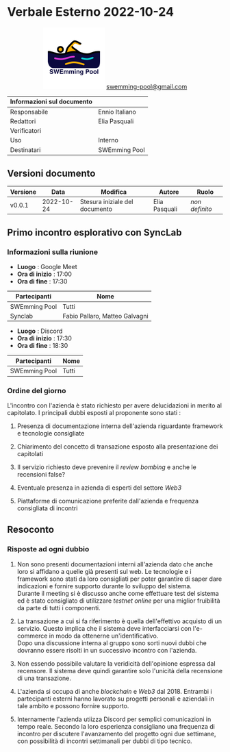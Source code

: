 # Verbale Esterno 2022-10-24

<div style="text-align: center">
<img src="../assets/logo.svg" alt="Logo gruppo">
<a href="mailto:swemming-pool@gmail.com">swemming-pool@gmail.com</a>
</div>

| Informazioni sul documento | |
| --- | --- |
| Responsabile | Ennio Italiano | 
| Redattori | Elia Pasquali |
| Verificatori |  |
| Uso | Interno |
| Destinatari | SWEmming Pool |

## Versioni documento
| Versione | Data | Modifica | Autore | Ruolo |
| --- | --- | --- | --- | --- |
| v0.0.1 | 2022-10-24 | Stesura iniziale del documento | Elia Pasquali | _non definito_ |  


## Primo incontro esplorativo con SyncLab

### Informazioni sulla riunione
 - **Luogo** : Google Meet
 - **Ora di inizio** : 17:00
 - **Ora di fine** : 17:30

| Partecipanti | Nome | 
| --- | --- |
| SWEmming Pool | Tutti | 
| Synclab |  Fabio Pallaro, Matteo Galvagni | 

 - **Luogo** : Discord
 - **Ora di inizio** : 17:30
 - **Ora di fine** : 18:30

| Partecipanti | Nome | 
| --- | --- |
| SWEmming Pool | Tutti |

### Ordine del giorno
L'incontro con l'azienda è stato richiesto per avere delucidazioni in merito al capitolato. I principali dubbi esposti al proponente sono stati :

1.  Presenza di documentazione interna dell'azienda riguardante framework e tecnologie consigliate

2. Chiarimento del concetto di transazione esposto alla presentazione dei capitolati

3. Il servizio richiesto deve prevenire il _review bombing_ e anche le recensioni false?

4. Eventuale presenza in azienda di esperti del settore _Web3_

5. Piattaforme di comunicazione preferite dall'azienda e frequenza consigliata di incontri

## Resoconto

### Risposte ad ogni dubbio

1. Non sono presenti documentazioni interni all'azienda dato che anche loro si affidano a quelle già presenti sul web. Le tecnologie e i framework sono stati da loro consigliati per poter garantire di saper dare indicazioni e fornire supporto durante lo sviluppo del sistema.  
Durante il meeting si è discusso anche come effettuare test del sistema ed è stato consigliato di utilizzare _testnet online_ per una miglior fruibilità da parte di tutti i componenti. 

2. La transazione a cui si fa riferimento è quella dell'effettivo acquisto di un servizio. Questo implica che il sistema deve interfacciarsi con l'e-commerce in modo da ottenerne un'identificativo.  
Dopo una discussione interna al gruppo sono sorti nuovi dubbi che dovranno essere risolti in un successivo incontro con l'azienda.

3. Non essendo possibile valutare la veridicità dell'opinione espressa dal recensore. Il sistema deve quindi garantire solo l'unicità della recensione di una transazione.

4. L'azienda si occupa di anche _blockchain_ e _Web3_ dal 2018. Entrambi i partecipanti esterni hanno lavorato su progetti personali e aziendali in tale ambito e possono fornire supporto.

5. Internamente l'azienda utiizza Discord per semplici comunicazioni in tempo reale. Secondo la loro esperienza consigliano una frequenza di incontro per discutere l'avanzamento del progetto ogni due settimane, con possibilità di incontri settimanali per dubbi di tipo tecnico.
 